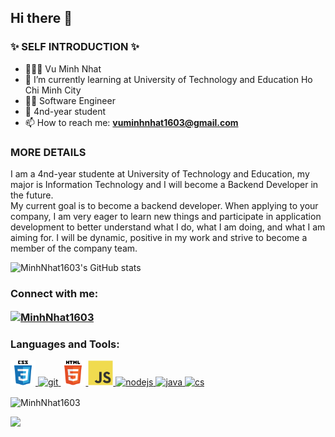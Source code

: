 ## Hi there 👋

### ✨ SELF INTRODUCTION ✨

- 👨🏻‍🎓 Vu Minh Nhat
- 🌱 I’m currently learning at University of Technology and Education Ho Chi Minh City
- 👨‍💻 Software Engineer
- 📕 4nd-year student
- 📫 How to reach me: **vuminhnhat1603@gmail.com**

### MORE DETAILS

I am a 4nd-year studente at University of Technology and Education, my major is Information Technology and I will become a Backend Developer in the future. \
My current goal is to become a backend developer. When applying to your company, I am very eager to learn new things and participate in application development to better understand what I do, what I am doing, and what I am aiming for. I will be dynamic, positive in my work and strive to become a member of the company team.

![MinhNhat1603's GitHub stats](https://github-readme-stats.vercel.app/api?username=MinhNhat1603&show_icons=true&theme=radical)


<h3 align="left">Connect with me:
<p align="left">
<a href="https://www.facebook.com/nhat.vuminh.deku/" target="blank"><img align="center" src="https://raw.githubusercontent.com/rahuldkjain/github-profile-readme-generator/master/src/images/icons/Social/facebook.svg" alt="MinhNhat1603" height="30" width="40" /></a>
  <h3 align="left">Languages and Tools:</h3>
<p align="left"> <a href="https://www.w3schools.com/css/" target="_blank"> <img src="https://raw.githubusercontent.com/devicons/devicon/master/icons/css3/css3-original-wordmark.svg" alt="css3" width="40" height="40"/> </a>
 </a> <a href="https://git-scm.com/" target="_blank"> <img src="https://www.vectorlogo.zone/logos/git-scm/git-scm-icon.svg" alt="git" width="40" height="40"/> </a> <a href="https://www.w3.org/html/" target="_blank"> <img src="https://raw.githubusercontent.com/devicons/devicon/master/icons/html5/html5-original-wordmark.svg" alt="html5" width="40" height="40"/> </a> <a href="https://developer.mozilla.org/en-US/docs/Web/JavaScript" target="_blank"> <img src="https://raw.githubusercontent.com/devicons/devicon/master/icons/javascript/javascript-original.svg" alt="javascript" width="40" height="40"/> </a>
  <a href="https://nodejs.org/" target="_blank"> <img src="https://user-images.githubusercontent.com/2877584/229525885-d6f06474-d560-4f34-8b63-cae8f7265008.svg" alt="nodejs" width="40" height="40"/> </a>  <a href="https://www.java.com/" target="_blank"> <img src="https://upload.wikimedia.org/wikipedia/en/thumb/3/30/Java_programming_language_logo.svg/1200px-Java_programming_language_logo.svg.png" alt="java" width="40" height="40"/> </a> <a href="https://www.w3schools.com/cs/" target="_blank"> <img src="https://spec.edu.vn/uploadfileimage/spec/khac/916600200c-sharp-c-seeklogo.com.png" alt="cs" width="40" height="40"/> </a>
  </p>

<p><img align="center" src="https://github-readme-streak-stats.herokuapp.com/?user=MinhNhat1603&theme=radical" alt="MinhNhat1603" /></p>
 
[![](https://visitcount.itsvg.in/api?id=MinhNhat1603&label=Views&color=5&icon=6&pretty=false)](https://visitcount.itsvg.in)
